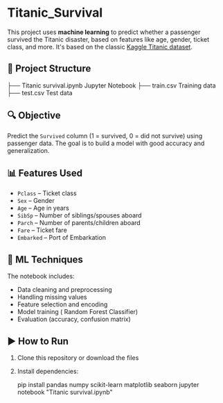 # Titanic_Survival

This project uses **machine learning** to predict whether a passenger survived the Titanic disaster, based on features like age, gender, ticket class, and more. It's based on the classic [Kaggle Titanic dataset](https://www.kaggle.com/c/titanic).

## 📁 Project Structure

├── Titanic survival.ipynb Jupyter Notebook 
├── train.csv Training data
├── test.csv  Test data

## 🔍 Objective

Predict the `Survived` column (1 = survived, 0 = did not survive) using passenger data. The goal is to build a model with good accuracy and generalization.

## 📊 Features Used

- `Pclass` – Ticket class
- `Sex` – Gender
- `Age` – Age in years
- `SibSp` – Number of siblings/spouses aboard
- `Parch` – Number of parents/children aboard
- `Fare` – Ticket fare
- `Embarked` – Port of Embarkation

## 🧠 ML Techniques

The notebook includes:

- Data cleaning and preprocessing
- Handling missing values
- Feature selection and encoding
- Model training ( Random Forest Classifier)
- Evaluation (accuracy, confusion matrix)

## ▶️ How to Run

1. Clone this repository or download the files
2. Install dependencies:
   
   pip install pandas numpy scikit-learn matplotlib seaborn
   jupyter notebook "Titanic survival.ipynb"

